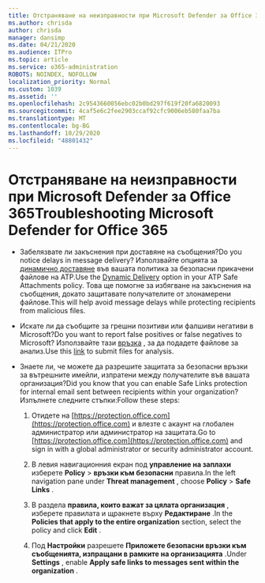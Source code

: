 ```yaml
---
title: Отстраняване на неизправности при Microsoft Defender за Office 365
ms.author: chrisda
author: chrisda
manager: dansimp
ms.date: 04/21/2020
ms.audience: ITPro
ms.topic: article
ms.service: o365-administration
ROBOTS: NOINDEX, NOFOLLOW
localization_priority: Normal
ms.custom: 1039
ms.assetid: ''
ms.openlocfilehash: 2c9543660056ebc02b0bd297f619f20fa6820093
ms.sourcegitcommit: 4caf5e6c2fee2903ccaf92cfc9006eb580faa7ba
ms.translationtype: MT
ms.contentlocale: bg-BG
ms.lasthandoff: 10/29/2020
ms.locfileid: "48801432"
---
```

# <a name="troubleshooting-microsoft-defender-for-office-365"></a><span data-ttu-id="dc516-102">Отстраняване на неизправности при Microsoft Defender за Office 365</span><span class="sxs-lookup"><span data-stu-id="dc516-102">Troubleshooting Microsoft Defender for Office 365</span></span>

- <span data-ttu-id="dc516-103">Забелязвате ли закъснения при доставяне на съобщения?</span><span class="sxs-lookup"><span data-stu-id="dc516-103">Do you notice delays in message delivery?</span></span> <span data-ttu-id="dc516-104">Използвайте опцията за [динамично доставяне](https://docs.microsoft.com/microsoft-365/security/office-365-security/dynamic-delivery-and-previewing) във вашата политика за безопасни прикачени файлове на ATP.</span><span class="sxs-lookup"><span data-stu-id="dc516-104">Use the [Dynamic Delivery](https://docs.microsoft.com/microsoft-365/security/office-365-security/dynamic-delivery-and-previewing) option in your ATP Safe Attachments policy.</span></span> <span data-ttu-id="dc516-105">Това ще помогне за избягване на закъснения на съобщения, докато защитавате получателите от злонамерени файлове.</span><span class="sxs-lookup"><span data-stu-id="dc516-105">This will help avoid message delays while protecting recipients from malicious files.</span></span>

- <span data-ttu-id="dc516-106">Искате ли да съобщите за грешни позитиви или фалшиви негативи в Microsoft?</span><span class="sxs-lookup"><span data-stu-id="dc516-106">Do you want to report false positives or false negatives to Microsoft?</span></span> <span data-ttu-id="dc516-107">Използвайте тази [връзка](https://www.microsoft.com/wdsi/filesubmission/) , за да подадете файлове за анализ.</span><span class="sxs-lookup"><span data-stu-id="dc516-107">Use this [link](https://www.microsoft.com/wdsi/filesubmission/) to submit files for analysis.</span></span>

- <span data-ttu-id="dc516-108">Знаете ли, че можете да разрешите защитата за безопасни връзки за вътрешните имейли, изпратени между получателите във вашата организация?</span><span class="sxs-lookup"><span data-stu-id="dc516-108">Did you know that you can enable Safe Links protection for internal email sent between recipients within your organization?</span></span> <span data-ttu-id="dc516-109">Изпълнете следните стъпки:</span><span class="sxs-lookup"><span data-stu-id="dc516-109">Follow these steps:</span></span>

  1. <span data-ttu-id="dc516-110">Отидете на [https://protection.office.com](https://protection.office.com) и влезте с акаунт на глобален администратор или администратор на защитата.</span><span class="sxs-lookup"><span data-stu-id="dc516-110">Go to [https://protection.office.com](https://protection.office.com) and sign in with a global administrator or security administrator account.</span></span>

  2. <span data-ttu-id="dc516-111">В левия навигационния екран под **управление на заплахи** изберете **Policy** \> **връзки към безопасни** правила.</span><span class="sxs-lookup"><span data-stu-id="dc516-111">In the left navigation pane under **Threat management** , choose **Policy** \> **Safe Links** .</span></span>

  3. <span data-ttu-id="dc516-112">В раздела **правила, които важат за цялата организация** , изберете правилата и щракнете върху **Редактиране** .</span><span class="sxs-lookup"><span data-stu-id="dc516-112">In the **Policies that apply to the entire organization** section, select the policy and click **Edit** .</span></span>

  4. <span data-ttu-id="dc516-113">Под **Настройки** разрешете **Приложете безопасни връзки към съобщенията, изпращани в рамките на организацията** .</span><span class="sxs-lookup"><span data-stu-id="dc516-113">Under **Settings** , enable **Apply safe links to messages sent within the organization** .</span></span>
